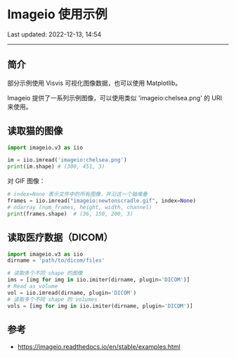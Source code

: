 # Imageio 使用示例

Last updated: 2022-12-13, 14:54
***

## 简介

部分示例使用 Visvis 可视化图像数据，也可以使用 Matplotlib。

Imageio 提供了一系列示例图像，可以使用类似 'imageio:chelsea.png' 的 URI 来使用。

## 读取猫的图像

```python
import imageio.v3 as iio

im = iio.imread('imageio:chelsea.png')
print(im.shape) # (300, 451, 3)
```

对 GIF 图像：

```python
# index=None 表示文件中的所有图像，并沿这一个轴堆叠
frames = iio.imread("imageio:newtonscradle.gif", index=None)
# ndarray (num_frames, height, width, channel)
print(frames.shape)  # (36, 150, 200, 3)
```

## 读取医疗数据（DICOM）

```python
import imageio.v3 as iio
dirname = 'path/to/dicom/files'

# 读取多个不同 shape 的图像
ims = [img for img in iio.imiter(dirname, plugin='DICOM')]
# Read as volume
vol = iio.imread(dirname, plugin='DICOM')
# 读取多个不同 shape 的 volumes
vols = [img for img in iio.imiter(dirname, plugin='DICOM')]
```

## 参考

- https://imageio.readthedocs.io/en/stable/examples.html
